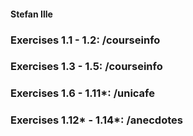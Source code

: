 #### Stefan Ille
### Exercises 1.1 - 1.2: /courseinfo
### Exercises 1.3 - 1.5: /courseinfo
### Exercises 1.6 - 1.11*: /unicafe
### Exercises 1.12* - 1.14*: /anecdotes




